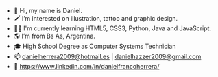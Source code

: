 - 👋 Hi, my name is Daniel.
- 🖌️ I’m interested on illustration, tattoo and graphic design.
- 👨‍💻 I'm currently learning HTML5, CSS3, Python, Java and JavaScript. 
- 🌎 I’m from Bs As, Argentina.
- 🎓 High School Degree as Computer Systems Technician
- 📫 danielherrera2009@hotmail.es | danielhazzer2009@gmail.com
- 📑 https://www.linkedin.com/in/danielfrancoherrera/
